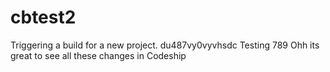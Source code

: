 # cbtest2
Triggering a build for a new project.
du487vy0vyvhsdc
Testing 789
Ohh its great to see all these changes in Codeship

